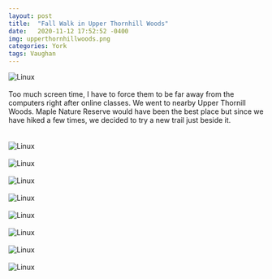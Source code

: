 ```yaml
---
layout: post
title:  "Fall Walk in Upper Thornhill Woods"
date:   2020-11-12 17:52:52 -0400
img: upperthornhillwoods.png
categories: York
tags: Vaughan
---
```


![Linux]({{site.baseurl}}/images/upperthornhillwoods.png)
<br>
<br>
Too much screen time, I have to force them to be far away from the computers right after online classes. We went to nearby Upper Thornill Woods. Maple Nature Reserve would have been the best place but since we have hiked a few times, we decided to try a new trail just beside it.      
<br>
<br>
![Linux]({{site.baseurl}}/images/upperthornhillwoods1.jpg)
<br>
<br>
![Linux]({{site.baseurl}}/images/upperthornhillwoods2.jpg)
<br>
<br>
![Linux]({{site.baseurl}}/images/upperthornhillwoods3.jpg)
<br>
<br>
![Linux]({{site.baseurl}}/images/upperthornhillwoods4.jpg)
<br>
<br>
![Linux]({{site.baseurl}}/images/upperthornhillwoods5.jpg)
<br>
<br>
![Linux]({{site.baseurl}}/images/upperthornhillwoods6.jpg)
<br>
<br>
![Linux]({{site.baseurl}}/images/upperthornhillwoods7.jpg)
<br>
<br>
![Linux]({{site.baseurl}}/images/upperthornhillwoods8.jpg)
